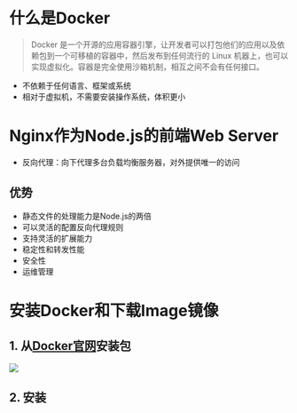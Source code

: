 # 什么是Docker
> Docker 是一个开源的应用容器引擎，让开发者可以打包他们的应用以及依赖包到一个可移植的容器中，然后发布到任何流行的 Linux 机器上，也可以实现虚拟化。容器是完全使用沙箱机制，相互之间不会有任何接口。
- 不依赖于任何语言、框架或系统
- 相对于虚拟机，不需要安装操作系统，体积更小
# Nginx作为Node.js的前端Web Server
- 反向代理：向下代理多台负载均衡服务器，对外提供唯一的访问
## 优势
- 静态文件的处理能力是Node.js的两倍
- 可以灵活的配置反向代理规则
- 支持灵活的扩展能力
- 稳定性和转发性能
- 安全性
- 运维管理
# 安装Docker和下载Image镜像
## 1. 从[Docker官网](https://docs.docker.com/)安装包

![](./_image/2017-03-02-23-01-34.jpg)
## 2. 安装